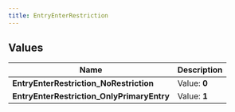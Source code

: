 ```yaml
---
title: EntryEnterRestriction
---
```


## Values
| Name | Description |
| ---- | ----------- |
| **EntryEnterRestriction_NoRestriction** | Value: **0** |
| **EntryEnterRestriction_OnlyPrimaryEntry** | Value: **1** |

